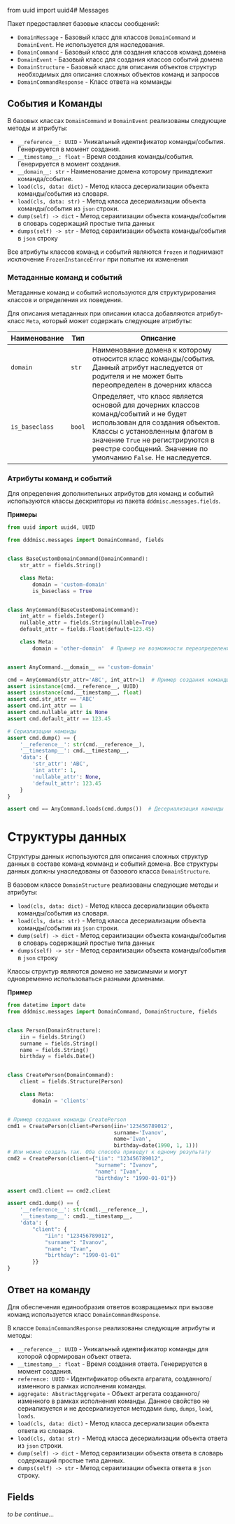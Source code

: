 from uuid import uuid4# Messages

Пакет предоставляет базовые классы сообщений:

- `DomainMessage` - Базовый класс для классов `DomainCommand` и `DomainEvent`. Не используется для наследования.
- `DomainCommand` - Базовый класс для создания классов команд домена
- `DomainEvent` - Базовый класс для создания классов событий домена
- `DomainStructure` - Базовый класс для описания объектов структур необходимых для описания сложных объектов команд и
  запросов
- `DomainCommandResponse` - Класс ответа на комманды

## События и Команды

В базовых классах `DomainCommand` и `DomainEvent` реализованы следующие методы и атрибуты:

- `__reference__: UUID` - Уникальный идентификатор команды/события. Генерируется в момент создания.
- `__timestamp__: float` - Время создания команды/события. Генерируется в момент создания.
- `__domain__: str` - Наименование домена которому принадлежит команда/событие.
- `load(cls, data: dict)` - Метод класса десериализации объекта команды/события из словаря.
- `load(cls, data: str)` - Метод класса десериализации объекта команды/события из `json` строки.
- `dump(self) -> dict` - Метод сераилизации объекта команды/события в словарь содержащий простые типа данных
- `dumps(self) -> str` - Метод сераилизации объекта команды/события в `json` строку

Все атрибуты классов команд и событий являются `frozen` и поднимают исключение `FrozenInstanceError` при попытке их
изменения

### Метаданные команд и событий

Метаданные команд и событий используются для структурирования классов и определения их поведения.

Для описания метаданных при описании класса добавляются атрибут-класс `Meta`, который может содержать следующие
атрибуты:

| Наименование  | Тип     | Описание                                                                                                                                                                                                                                                       |
|---------------|---------|----------------------------------------------------------------------------------------------------------------------------------------------------------------------------------------------------------------------------------------------------------------|
| `domain`      | `str`   | Наименование домена к которому относится класс команды/события. Данный атрибут наследуется от родителя и не может быть переопределен в дочерних класса                                                                                                         |
| `is_baseclass` | `bool`  | Определяет, что класс является основой для дочерних классов команд/событий и не будет использован для создания объектов. Классы с установленным флагом в значение `True` не регистрируются в реестре сообщений. Значение по умолчанию `False`. Не наследуется. |

### Атрибуты команд и событий

Для определения дополнительных атрибутов для команд и событий используются классы дескрипторы из
пакета `dddmisc.messages.fields`.

**Примеры**

```python
from uuid import uuid4, UUID

from dddmisc.messages import DomainCommand, fields


class BaseCustomDomainCommand(DomainCommand):
    str_attr = fields.String()

    class Meta:
        domain = 'custom-domain'
        is_baseclass = True


class AnyCommand(BaseCustomDomainCommand):
    int_attr = fields.Integer()
    nullable_attr = fields.String(nullable=True)
    default_attr = fields.Float(default=123.45)

    class Meta:
        domain = 'other-domain'  # Пример не возможности переопределения домена


assert AnyCommand.__domain__ == 'custom-domain'

cmd = AnyCommand(str_attr='ABC', int_attr=1)  # Пример создания команды
assert isinstance(cmd.__reference__, UUID)
assert isinstance(cmd.__timestamp__, float)
assert cmd.str_attr == 'ABC'
assert cmd.int_attr == 1
assert cmd.nullable_attr is None
assert cmd.default_attr == 123.45

# Сериализации команды
assert cmd.dump() == {
    '__reference__': str(cmd.__reference__),
    '__timestamp__': cmd.__timestamp__,
    'data': {
        'str_attr': 'ABC',
        'int_attr': 1,
        'nullable_attr': None,
        'default_attr': 123.45
    }
}

assert cmd == AnyCommand.loads(cmd.dumps())  # Десериализация команды
```

# Структуры данных

Структуры данных используются для описания сложных структур данных в составе команд комманд и событий домена.
Все структуры данных должны унаследованы от базового класса `DomainStructure`.

В базовом классе `DomainStructure` реализованы следующие методы и атрибуты:

- `load(cls, data: dict)` - Метод класса десериализации объекта команды/события из словаря.
- `load(cls, data: str)` - Метод класса десериализации объекта команды/события из `json` строки.
- `dump(self) -> dict` - Метод сераилизации объекта команды/события в словарь содержащий простые типа данных
- `dumps(self) -> str` - Метод сераилизации объекта команды/события в `json` строку

Классы структур являются домено не зависимыми и могут одновременно использоваться разными доменами.

**Пример**

```python
from datetime import date
from dddmisc.messages import DomainCommand, DomainStructure, fields


class Person(DomainStructure):
    iin = fields.String()
    surname = fields.String()
    name = fields.String()
    birthday = fields.Date()


class CreatePerson(DomainCommand):
    client = fields.Structure(Person)

    class Meta:
        domain = 'clients'


# Пример создания команды CreatePerson
cmd1 = CreatePerson(client=Person(iin='123456789012', 
                                  surname='Ivanov', 
                                  name='Ivan', 
                                  birthday=date(1990, 1, 1)))
# Или можно создать так. Оба способа приведут к одному результату
cmd2 = CreatePerson(client={"iin": "123456789012", 
                            "surname": "Ivanov", 
                            "name": "Ivan", 
                            "birthday": "1990-01-01"})

assert cmd1.client == cmd2.client

assert cmd1.dump() == {
    '__reference__': str(cmd1.__reference__),
    '__timestamp__': cmd1.__timestamp__,
    'data': {
        "client": {
            "iin": "123456789012",
            "surname": "Ivanov",
            "name": "Ivan",
            "birthday": "1990-01-01"
        }}
}
```


## Ответ на команду
Для обеспечения единообразия ответов возвращаемых при вызове команд используется класс `DomainCommandResponse`.

В классе `DomainCommandResponse` реализованы следующие атрибуты и методы:
- `__reference__: UUID` - Уникальный идентификатор команды для которой сформирован объект ответа.
- `__timestamp__: float` - Время создания ответа. Генерируется в момент создания.
- `reference: UUID` - Идентификатор объекта аграгата, созданного/изменного в рамках исполнения команды.
- `aggregate: AbstractAggregate` - Объект агрегата созданного/изменного в рамках исполнения команды. Данное свойство не сериализуется и не десериализуется методами `dump`, `dumps`, `load`, `loads`.
- `load(cls, data: dict)` - Метод класса десериализации объекта ответа из словаря.
- `load(cls, data: str)` - Метод класса десериализации объекта ответа из `json` строки.
- `dump(self) -> dict` - Метод сераилизации объекта ответа в словарь содержащий простые типа данных.
- `dumps(self) -> str` - Метод сераилизации объекта ответа в `json` строку.

## Fields
_to be continue..._
